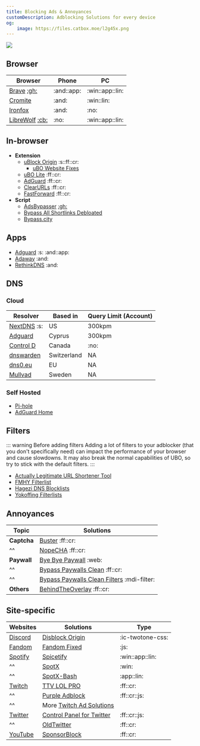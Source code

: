 ```yaml
---
title: Blocking Ads & Annoyances
customDescription: Adblocking Solutions for every device
og:
    image: https://files.catbox.moe/l2g45x.png
---
```


[![](/asset/ad.png)](https://tinyurl.com/southvpn)

<GradientCard title="Blocking Ads" description="Adblocking Solutions for every device" theme="turquoise" variant="thin"/>


## Browser
| Browser | Phone | PC |
|-|-|-|
| [Brave](https://brave.com/) [:gh:](https://github.com/brave/brave-browser) | :and::app: | :win::app::lin: |
| [Cromite](https://github.com/uazo/cromite) | :and: | :win::lin: |
| [Ironfox](https://gitlab.com/ironfox-oss/IronFox/) | :and: | :no: |
| [LibreWolf](https://librewolf.net/) [:cb:](https://codeberg.org/librewolf/source) | :no: | :win::app::lin: |

## In-browser
- **Extension**
  - [uBlock Origin](https://github.com/gorhill/uBlock) :s::ff::cr:
    - [uBO Website Fixes](https://old.reddit.com/r/uBlockOrigin/wiki/solutions/)
  - [uBO Lite](https://github.com/uBlockOrigin/uBOL-home) :ff::cr:
  - [AdGuard](https://adguard.com/en/adguard-browser-extension/overview.html) :ff::cr:
  - [ClearURLs](https://docs.clearurls.xyz/) :ff::cr:
  - [FastForward](https://fastforward.team/) :ff::cr:
- **Script**
  - [AdsBypasser](https://adsbypasser.github.io/) [:gh:](https://github.com/adsbypasser/adsbypasser)
  - [Bypass All Shortlinks Debloated](https://codeberg.org/Amm0ni4/bypass-all-shortlinks-debloated/)
  - [Bypass.city](https://bypass.city/how-to-install-userscript)

## Apps
- [Adguard](https://adguard.com/en/welcome.html) :s: :and::app:
- [Adaway](https://adaway.org/) :and:
- [RethinkDNS](https://rethinkdns.com/) :and:

## DNS

### Cloud
| Resolver   | Based in  | Query Limit (Account) |
|------------|----------|-----------------------------|
| [NextDNS](https://nextdns.io/) :s:  | US       | 300kpm   |
| [Adguard](https://adguard-dns.io/en/welcome.html)   | Cyprus   | 300kpm   |
| [Control D](https://controld.com/)   | Canada   | :no:   |
| [dnswarden](https://dnswarden.com/index.html) | Switzerland | NA  |
| [dns0.eu](https://www.dns0.eu/)   | EU   | NA   |
| [Mullvad](https://mullvad.net/en/help/dns-over-https-and-dns-over-tls)   | Sweden   | NA |

### Self Hosted
- [Pi-hole](https://pi-hole.net/)
- [AdGuard Home](https://github.com/AdguardTeam/AdGuardHome)

## Filters

::: warning Before adding filters
Adding a lot of filters to your adblocker (that you don't specifically need) can impact the performance of your browser and cause slowdowns. It may also break the normal capabilities of UBO, so try to stick with the default filters.
:::

- [Actually Legitimate URL Shortener Tool](https://github.com/DandelionSprout/adfilt/blob/master/LegitimateURLShortener.txt)
- [FMHY Filterlist](https://github.com/fmhy/FMHYFilterlist)
- [Hagezi DNS Blocklists](https://github.com/hagezi/dns-blocklists)
- [Yokoffing Filterlists](https://github.com/yokoffing/filterlists) 


## Annoyances

| Topic  | Solutions |
|--------|-----------|
| **Captcha** | [Buster](https://github.com/dessant/buster) :ff::cr: |  
| ^^     | [NopeCHA](https://nopecha.com/) :ff::cr: |  
| **Paywall** | [Bye Bye Paywall](https://byebyepaywall.com/en/) :web: |  
| ^^     | [Bypass Paywalls Clean](https://gitflic.ru/project/magnolia1234/bpc_updates) :ff::cr: |  
| ^^     | [Bypass Paywalls Clean Filters](https://gitflic.ru/project/magnolia1234/bypass-paywalls-clean-filters) :mdi-filter: |  
| **Others** | [BehindTheOverlay](https://github.com/NicolaeNMV/BehindTheOverlay) :ff::cr: |


## Site-specific

| Websites    | Solutions                                                                 | Type                      |
|-------------|---------------------------------------------------------------------------|---------------------------|
| [Discord](https://discord.com/)    | [Disblock Origin](https://codeberg.org/AllPurposeMat/Disblock-Origin)      | :ic-twotone-css:           |
| [Fandom](https://www.fandom.com/)   | [Fandom Fixed](https://github.com/squabbled/FandomFixed)                    | :js:                       |
| [Spotify](https://www.spotify.com/) | [Spicetify](https://spicetify.app/)                                         | :win::app::lin:            |
| ^^                                 | [SpotX](https://github.com/SpotX-Official/SpotX)                            | :win:                      |
| ^^                                 | [SpotX-Bash](https://github.com/SpotX-Official/SpotX-Bash)                 | :app::lin:                 |
| [Twitch](https://www.twitch.tv/)    | [TTV LOL PRO](https://github.com/younesaassila/ttv-lol-pro)                 | :ff::cr:                   |
| ^^                                 | [Purple Adblock](https://github.com/arthurbolsoni/Purple-adblock/)          | :ff::cr::js:               |
| ^^                                 | More [Twitch Ad Solutions](https://github.com/pixeltris/TwitchAdSolutions/blob/master/full-list.md) |                          |
| [Twitter](https://x.com/home)      | [Control Panel for Twitter](https://github.com/insin/control-panel-for-twitter/) | :ff::cr::js:             |
| ^^                                 | [OldTwitter](https://github.com/dimdenGD/OldTwitter)                        | :ff::cr:                   |
| [YouTube](https://www.youtube.com/) | [SponsorBlock](https://sponsor.ajay.app/)                                  | :ff::cr:                   |
